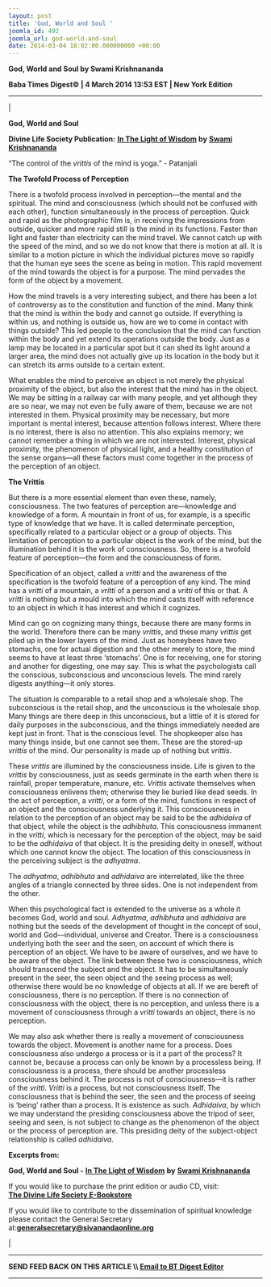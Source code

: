 ```yaml
---
layout: post
title: 'God, World and Soul '
joomla_id: 492
joomla_url: god-world-and-soul
date: 2014-03-04 18:02:00.000000000 +00:00
---
```

 **God, World and Soul by Swami Krishnananda**

**Baba Times Digest© | 4 March 2014 13:53 EST | New York Edition**

* * *

| 

**God, World and Soul**

**Divine Life Society Publication:** [**In The Light of Wisdom**](http://www.swami-krishnananda.org/light/light_06.html) **by** [**Swami Krishnananda**](http://www.dlshq.org/saints/krishnananda.htm)

“The control of the _vrittis_ of the mind is yoga.” - Patanjali

**The Twofold Process of Perception**

There is a twofold process involved in perception—the mental and the spiritual. The mind and consciousness (which should not be confused with each other), function simultaneously in the process of perception. Quick and rapid as the photographic film is, in receiving the impressions from outside, quicker and more rapid still is the mind in its functions. Faster than light and faster than electricity can the mind travel. We cannot catch up with the speed of the mind, and so we do not know that there is motion at all. It is similar to a motion picture in which the individual pictures move so rapidly that the human eye sees the scene as being in motion. This rapid movement of the mind towards the object is for a purpose. The mind pervades the form of the object by a movement.

How the mind travels is a very interesting subject, and there has been a lot of controversy as to the constitution and function of the mind. Many think that the mind is within the body and cannot go outside. If everything is within us, and nothing is outside us, how are we to come in contact with things outside? This led people to the conclusion that the mind can function within the body and yet extend its operations outside the body. Just as a lamp may be located in a particular spot but it can shed its light around a larger area, the mind does not actually give up its location in the body but it can stretch its arms outside to a certain extent.

What enables the mind to perceive an object is not merely the physical proximity of the object, but also the interest that the mind has in the object. We may be sitting in a railway car with many people, and yet although they are so near, we may not even be fully aware of them, because we are not interested in them. Physical proximity may be necessary, but more important is mental interest, because attention follows interest. Where there is no interest, there is also no attention. This also explains memory; we cannot remember a thing in which we are not interested. Interest, physical proximity, the phenomenon of physical light, and a healthy constitution of the sense organs—all these factors must come together in the process of the perception of an object.

**The Vrittis**

But there is a more essential element than even these, namely, consciousness. The two features of perception are—knowledge and knowledge of a form. A mountain in front of us, for example, is a specific type of knowledge that we have. It is called determinate perception, specifically related to a particular object or a group of objects. This limitation of perception to a particular object is the work of the mind, but the illumination behind it is the work of consciousness. So, there is a twofold feature of perception—the form and the consciousness of form.

Specification of an object, called a _vritti_ and the awareness of the specification is the twofold feature of a perception of any kind. The mind has a _vritti_ of a mountain, a _vritti_ of a person and a _vritti_ of this or that. A _vritti_ is nothing but a mould into which the mind casts itself with reference to an object in which it has interest and which it cognizes.

Mind can go on cognizing many things, because there are many forms in the world. Therefore there can be many _vrittis_, and these many _vrittis_ get piled up in the lower layers of the mind. Just as honeybees have two stomachs, one for actual digestion and the other merely to store, the mind seems to have at least three ‘stomachs’. One is for receiving, one for storing and another for digesting, one may say. This is what the psychologists call the conscious, subconscious and unconscious levels. The mind rarely digests anything—it only stores.

The situation is comparable to a retail shop and a wholesale shop. The subconscious is the retail shop, and the unconscious is the wholesale shop. Many things are there deep in this unconscious, but a little of it is stored for daily purposes in the subconscious, and the things immediately needed are kept just in front. That is the conscious level. The shopkeeper also has many things inside, but one cannot see them. These are the stored-up _vrittis_ of the mind. Our personality is made up of nothing but _vrittis_.

These _vrittis_ are illumined by the consciousness inside. Life is given to the _vrittis_ by consciousness, just as seeds germinate in the earth when there is rainfall, proper temperature, manure, etc. _Vrittis_ activate themselves when consciousness enlivens them; otherwise they lie buried like dead seeds. In the act of perception, a _vritti_, or a form of the mind, functions in respect of an object and the consciousness underlying it. This consciousness in relation to the perception of an object may be said to be the _adhidaiva_ of that object, while the object is the _adhibhuta_. This consciousness immanent in the _vritti_, which is necessary for the perception of the object, may be said to be the _adhidaiva_ of that object. It is the presiding deity in oneself, without which one cannot know the object. The location of this consciousness in the perceiving subject is the _adhyatma_.

The _adhyatma_, _adhibhuta_ and _adhidaiva_ are interrelated, like the three angles of a triangle connected by three sides. One is not independent from the other.

When this psychological fact is extended to the universe as a whole it becomes God, world and soul. _Adhyatma_, _adhibhuta_ and _adhidaiva_ are nothing but the seeds of the development of thought in the concept of soul, world and God—individual, universe and Creator. There is a consciousness underlying both the seer and the seen, on account of which there is perception of an object. We have to be aware of ourselves, and we have to be aware of the object. The link between these two is consciousness, which should transcend the subject and the object. It has to be simultaneously present in the seer, the seen object and the seeing process as well; otherwise there would be no knowledge of objects at all. If we are bereft of consciousness, there is no perception. If there is no connection of consciousness with the object, there is no perception, and unless there is a movement of consciousness through a _vritti_ towards an object, there is no perception.

We may also ask whether there is really a movement of consciousness towards the object. Movement is another name for a process. Does consciousness also undergo a process or is it a part of the process? It cannot be, because a process can only be known by a processless being. If consciousness is a process, there should be another processless consciousness behind it. The process is not of consciousness—it is rather of the _vritti_. _Vritti_ is a process, but not consciousness itself. The consciousness that is behind the seer, the seen and the process of seeing is ‘being’ rather than a process. It is existence as such. _Adhidaiva_, by which we may understand the presiding consciousness above the tripod of seer, seeing and seen, is not subject to change as the phenomenon of the object or the process of perception are. This presiding deity of the subject-object relationship is called _adhidaiva_.

**Excerpts from:**

**God, World and Soul -** [**In The Light of Wisdom**](http://www.swami-krishnananda.org/light/light_06.html) **by** [**Swami Krishnananda**](http://www.dlshq.org/saints/krishnananda.htm)

If you would like to purchase the print edition or audio CD, visit:   
 **[The Divine Life Society E-Bookstore](http://www.dlshq.org/cgi-bin/store/commerce.cgi?category=krishnananda&cart_id=1394930528.401)**

If you would like to contribute to the dissemination of spiritual knowledge please contact the General Secretary at:**[](mailto:generalsecretary@sivanandaonline.org)[generalsecretary@sivanandaonline.org](mailto:generalsecretary@sivanandaonline.org)**



 |



* * *

**SEND FEED BACK ON THIS ARTICLE \\\ [Email to BT Digest Editor](mailto:thebabatimes@gmail.com)**

* * *



